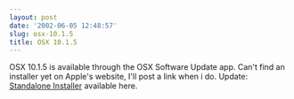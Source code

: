 ```yaml
---
layout: post
date: '2002-06-05 12:48:57'
slug: osx-10.1.5
title: OSX 10.1.5
---
```


OSX 10.1.5 is available through the OSX Software Update app. Can't find an installer yet on Apple's website, I'll post a link when i do.
Update: [Standalone Installer](http://docs.info.apple.com/article.html?artnum=122010) available here. 